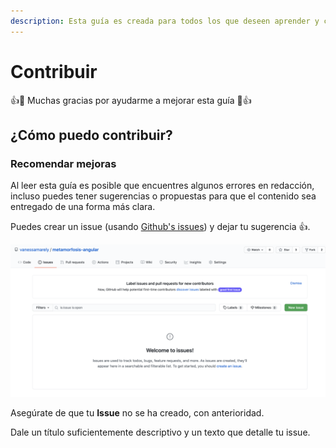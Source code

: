 ```yaml
---
description: Esta guía es creada para todos los que deseen aprender y compartir.
---
```


# Contribuir

👍🎉 Muchas gracias por ayudarme a mejorar esta guía 🎉👍

## ¿Cómo puedo contribuir?

### Recomendar mejoras

Al leer esta guía es posible que encuentres algunos errores en redacción, incluso puedes tener sugerencias o propuestas para que el contenido sea entregado de una forma más clara.

Puedes crear un issue \(usando [Github's issues](https://github.com/vanessamarely/metamorfosis-angular/issues)\) y dejar tu sugerencia 👍. 

![](../.gitbook/assets/screen-shot-2021-05-15-at-9.49.50-pm.png)

Asegúrate de que tu **Issue** no se ha creado,  con anterioridad.

Dale un título suficientemente descriptivo y un texto que detalle tu issue.

 







